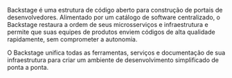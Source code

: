 Backstage é uma estrutura de código aberto para construção de portais de desenvolvedores. Alimentado por um catálogo de software centralizado, o Backstage restaura a ordem de seus microsserviços e infraestrutura e permite que suas equipes de produtos enviem códigos de alta qualidade rapidamente, sem comprometer a autonomia.

O Backstage unifica todas as ferramentas, serviços e documentação de sua infraestrutura para criar um ambiente de desenvolvimento simplificado de ponta a ponta.

